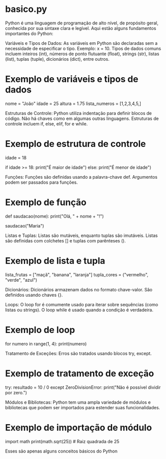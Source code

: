 # basico.py
Python é uma linguagem de programação de alto nível, de propósito geral, conhecida por sua sintaxe clara e legível. Aqui estão alguns fundamentos importantes do Python:

Variáveis e Tipos de Dados:
As variáveis em Python são declaradas sem a necessidade de especificar o tipo. Exemplo: x = 10.
Tipos de dados comuns incluem inteiros (int), números de ponto flutuante (float), strings (str), listas (list), tuplas (tuple), dicionários (dict), entre outros.

# Exemplo de variáveis e tipos de dados
nome = "João"
idade = 25
altura = 1.75
lista_numeros = [1,2,3,4,5,]

Estruturas de Controle:
Python utiliza indentação para definir blocos de código. Não há chaves como em algumas outras linguagens.
Estruturas de controle incluem if, else, elif, for e while.


# Exemplo de estrutura de controle
idade = 18

if idade >= 18:
    print("É maior de idade")
else:
    print("É menor de idade")

Funções:
Funções são definidas usando a palavra-chave def.
Argumentos podem ser passados para funções.

# Exemplo de função
def saudacao(nome):
    print("Olá, " + nome + "!")

saudacao("Maria")

Listas e Tuplas:
Listas são mutáveis, enquanto tuplas são imutáveis.
Listas são definidas com colchetes [] e tuplas com parênteses ().

# Exemplo de lista e tupla
lista_frutas = ["maçã", "banana", "laranja"]
tupla_cores = ("vermelho", "verde", "azul")

Dicionários:
Dicionários armazenam dados no formato chave-valor.
São definidos usando chaves {}.

Loops:
O loop for é comumente usado para iterar sobre sequências (como listas ou strings).
O loop while é usado quando a condição é verdadeira.

# Exemplo de loop
for numero in range(1, 4):
    print(numero)

Tratamento de Exceções:
Erros são tratados usando blocos try, except.

# Exemplo de tratamento de exceção
try:
    resultado = 10 / 0
except ZeroDivisionError:
    print("Não é possível dividir por zero.")

Módulos e Bibliotecas:
Python tem uma ampla variedade de módulos e bibliotecas que podem ser importados para estender suas funcionalidades.

# Exemplo de importação de módulo
import math
print(math.sqrt(25))  # Raiz quadrada de 25


Esses são apenas alguns conceitos básicos do Python

